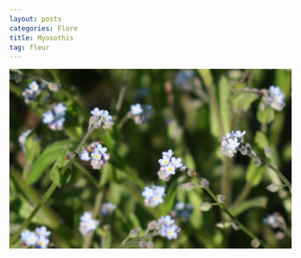 ```yaml
---
layout: posts
categories: Flore
title: Myosothis
tag: fleur
---
```

<img src="/images/IMG_8593a.jpg" />
